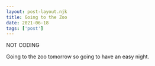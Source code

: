 ```yaml
---
layout: post-layout.njk
title: Going to the Zoo
date: 2021-06-18
tags: ['post']
---
```

<!-- Excerpt Start -->
NOT CODING
<!-- Excerpt End -->

Going to the zoo tomorrow so going to have an easy night.
